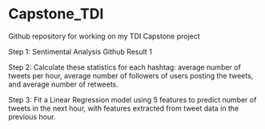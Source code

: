 # Capstone_TDI

Github repository for working on my TDI Capstone project

Step 1: Sentimental Analysis
Github Result 1

Step 2: Calculate these statistics for each hashtag: average number of tweets per hour, average number of followers of users posting the tweets, and average number of retweets.

Step 3: Fit a Linear Regression model using 5 features to predict number of tweets in the next hour, with
features extracted from tweet data in the previous hour.

